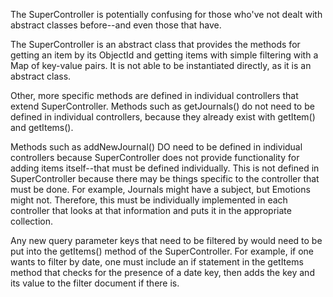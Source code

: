 The SuperController is potentially confusing for those who've not dealt with abstract classes before--and even those that have.

The SuperController is an abstract class that provides the methods for getting an item by its ObjectId and getting items with simple filtering with a Map of key-value pairs. It is not able to be instantiated directly, as it is an abstract class. 

Other, more specific methods are defined in individual controllers that extend SuperController. Methods such as getJournals() do not need to be defined in individual controllers, because they already exist with getItem() and getItems(). 

Methods such as addNewJournal() DO need to be defined in individual controllers because SuperController does not provide functionality for adding items itself--that must be defined individually. This is not defined in SuperController because there may be things specific to the controller that must be done. For example, Journals might have a subject, but Emotions might not. Therefore, this must be individually implemented in each controller that looks at that information and puts it in the appropriate collection. 

Any new query parameter keys that need to be filtered by would need to be put into the getItems() method of the SuperController. For example, if one wants to filter by date, one must include an if statement in the getItems method that checks for the presence of a date key, then adds the key and its value to the filter document if there is. 
